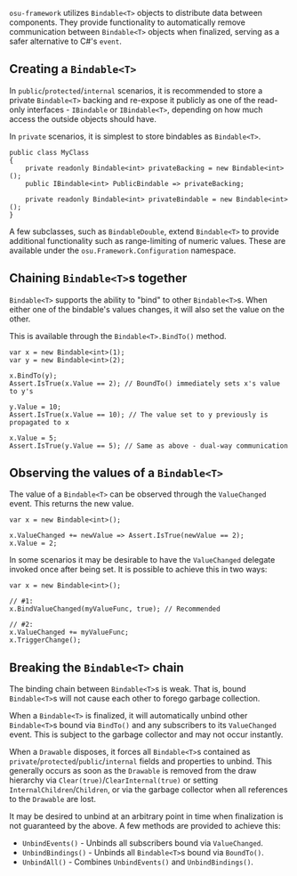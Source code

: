 `osu-framework` utilizes `Bindable<T>` objects to distribute data between components. They provide functionality to automatically remove communication between `Bindable<T>` objects when finalized, serving as a safer alternative to C#'s `event`.

## Creating a `Bindable<T>`

In `public`/`protected`/`internal` scenarios, it is recommended to store a private `Bindable<T>` backing and re-expose it publicly as one of the read-only interfaces - `IBindable` or `IBindable<T>`, depending on how much access the outside objects should have. 

In `private` scenarios, it is simplest to store bindables as `Bindable<T>`.

```
public class MyClass
{
    private readonly Bindable<int> privateBacking = new Bindable<int>();
    public IBindable<int> PublicBindable => privateBacking;

    private readonly Bindable<int> privateBindable = new Bindable<int>();
}
```

A few subclasses, such as `BindableDouble`, extend `Bindable<T>` to provide additional functionality such as range-limiting of numeric values. These are available under the `osu.Framework.Configuration` namespace.

## Chaining `Bindable<T>`s together

`Bindable<T>` supports the ability to "bind" to other `Bindable<T>`s. When either one of the bindable's values changes, it will also set the value on the other.

This is available through the `Bindable<T>.BindTo()` method.

```
var x = new Bindable<int>(1);
var y = new Bindable<int>(2);

x.BindTo(y);
Assert.IsTrue(x.Value == 2); // BoundTo() immediately sets x's value to y's

y.Value = 10;
Assert.IsTrue(x.Value == 10); // The value set to y previously is propagated to x

x.Value = 5;
Assert.IsTrue(y.Value == 5); // Same as above - dual-way communication
```

## Observing the values of a `Bindable<T>`

The value of a `Bindable<T>` can be observed through the `ValueChanged` event. This returns the new value.

```
var x = new Bindable<int>();

x.ValueChanged += newValue => Assert.IsTrue(newValue == 2);
x.Value = 2;
```

In some scenarios it may be desirable to have the `ValueChanged` delegate invoked once after being set. It is possible to achieve this in two ways:

```
var x = new Bindable<int>();

// #1:
x.BindValueChanged(myValueFunc, true); // Recommended

// #2:
x.ValueChanged += myValueFunc;
x.TriggerChange();
```

## Breaking the `Bindable<T>` chain

The binding chain between `Bindable<T>`s is weak. That is, bound `Bindable<T>`s will not cause each other to forego garbage collection.

When a `Bindable<T>` is finalized, it will automatically unbind other `Bindable<T>`s bound via `BindTo()` and any subscribers to its `ValueChanged` event. This is subject to the garbage collector and may not occur instantly.

When a `Drawable` disposes, it forces all `Bindable<T>`s contained as `private`/`protected`/`public`/`internal` fields and properties to unbind. This generally occurs as soon as the `Drawable` is removed from the draw hierarchy via `Clear(true)`/`ClearInternal(true)` or setting `InternalChildren`/`Children`, or via the garbage collector when all references to the `Drawable` are lost.

It may be desired to unbind at an arbitrary point in time when finalization is not guaranteed by the above. A few methods are provided to achieve this:

* `UnbindEvents()` - Unbinds all subscribers bound via `ValueChanged`.
* `UnbindBindings()` - Unbinds all `Bindable<T>`s bound via `BoundTo()`.
* `UnbindAll()` - Combines `UnbindEvents()` and `UnbindBindings()`.